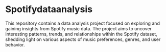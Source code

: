 # Spotifydataanalysis
This repository contains a data analysis project focused on exploring and gaining insights from Spotify music data. The project aims to uncover interesting patterns, trends, and relationships within the Spotify dataset, shedding light on various aspects of music preferences, genres, and user behavior.  
